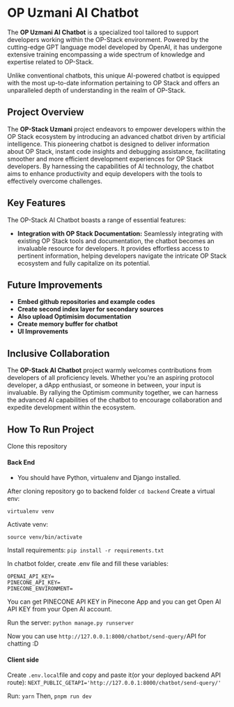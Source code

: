 # OP Uzmani AI Chatbot

The **OP Uzmani AI Chatbot** is a specialized tool tailored to support developers working within the OP-Stack environment. Powered by the cutting-edge GPT language model developed by OpenAI, it has undergone extensive training encompassing a wide spectrum of knowledge and expertise related to OP-Stack.

Unlike conventional chatbots, this unique AI-powered chatbot is equipped with the most up-to-date information pertaining to OP Stack and offers an unparalleled depth of understanding in the realm of OP-Stack.

## Project Overview

The **OP-Stack Uzmani** project endeavors to empower developers within the OP Stack ecosystem by introducing an advanced chatbot driven by artificial intelligence. This pioneering chatbot is designed to deliver information about OP Stack, instant code insights and debugging assistance, facilitating smoother and more efficient development experiences for OP Stack developers. By harnessing the capabilities of AI technology, the chatbot aims to enhance productivity and equip developers with the tools to effectively overcome challenges.

## Key Features

The OP-Stack AI Chatbot boasts a range of essential features:

- **Integration with OP Stack Documentation:** Seamlessly integrating with existing OP Stack tools and documentation, the chatbot becomes an invaluable resource for developers. It provides effortless access to pertinent information, helping developers navigate the intricate OP Stack ecosystem and fully capitalize on its potential.

## Future Improvements

- **Embed github repositories and example codes**
- **Create second index layer for secondary sources**
- **Also upload Optimisim documentation**
- **Create memory buffer for chatbot**
- **UI Improvements**

## Inclusive Collaboration

The **OP-Stack AI Chatbot** project warmly welcomes contributions from developers of all proficiency levels. Whether you're an aspiring protocol developer, a dApp enthusiast, or someone in between, your input is invaluable. By rallying the Optimism community together, we can harness the advanced AI capabilities of the chatbot to encourage collaboration and expedite development within the ecosystem.

## How To Run Project

Clone this repository

#### Back End

- You should have Python, virtualenv and Django installed.
  
After cloning repository go to backend folder
```cd backend```
Create a virtual env:
```
virtualenv venv
```

Activate venv:
```
source venv/bin/activate
```

Install requirements:
```pip install -r requirements.txt```

In chatbot folder, create .env file and fill these variables:
```
OPENAI_API_KEY=
PINECONE_API_KEY=
PINECONE_ENVIRONMENT=
```

You can get PINECONE API KEY in Pinecone App and you can get Open AI API KEY from your Open AI account.

Run the server:
```python manage.py runserver```

Now you can use ```http://127.0.0.1:8000/chatbot/send-query/```API for chatting :D

#### Client side

Create ```.env.local```file and copy and paste it(or your deployed backend API route):
```NEXT_PUBLIC_GETAPI='http://127.0.0.1:8000/chatbot/send-query/'```

Run:
```yarn```
Then,
```pnpm run dev```




